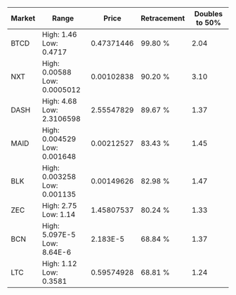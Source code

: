 | Market | Range | Price| Retracement | Doubles to 50% |
| --- | --- | --- | --- | --- |
| BTCD | High: 1.46<br />Low: 0.4717 | 0.47371446 | 99.80 % | 2.04 |
| NXT | High: 0.00588<br />Low: 0.0005012 | 0.00102838 | 90.20 % | 3.10 |
| DASH | High: 4.68<br />Low: 2.3106598 | 2.55547829 | 89.67 % | 1.37 |
| MAID | High: 0.004529<br />Low: 0.001648 | 0.00212527 | 83.43 % | 1.45 |
| BLK | High: 0.003258<br />Low: 0.001135 | 0.00149626 | 82.98 % | 1.47 |
| ZEC | High: 2.75<br />Low: 1.14 | 1.45807537 | 80.24 % | 1.33 |
| BCN | High: 5.097E-5<br />Low: 8.64E-6 | 2.183E-5 | 68.84 % | 1.37 |
| LTC | High: 1.12<br />Low: 0.3581 | 0.59574928 | 68.81 % | 1.24 |
